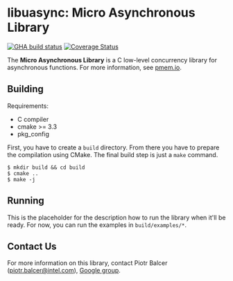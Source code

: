 # **libuasync: Micro Asynchronous Library**

[![GHA build status](https://github.com/pmem/libuasync/workflows/libuasync/badge.svg?branch=master)](https://github.com/pmem/libuasync/actions)
[![Coverage Status](https://codecov.io/github/pmem/libuasync/coverage.svg?branch=master)](https://codecov.io/gh/pmem/libuasync/branch/master)

The **Micro Asynchronous Library** is a C low-level concurrency library for asynchronous functions.
For more information, see [pmem.io](https://pmem.io).

## Building

Requirements:
- C compiler
- cmake >= 3.3
- pkg_config

First, you have to create a `build` directory.
From there you have to prepare the compilation using CMake.
The final build step is just a `make` command.

```shell
$ mkdir build && cd build
$ cmake ..
$ make -j
```

## Running

This is the placeholder for the description how to run the library when it'll be ready.
For now, you can run the examples in `build/examples/*`.

## Contact Us

For more information on this library, contact
Piotr Balcer (piotr.balcer@intel.com),
[Google group](https://groups.google.com/group/pmem).
